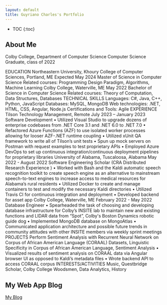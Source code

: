 ```yaml
---
layout: default
title: Guyriano Charles's Portfolio
---
```


* TOC
{:toc}

## About Me

Colby College, Department of Computer Science
Computer Science Graduate, class of 2022

EDUCATION
Northeastern University, Khoury College of Computer Sciences, Portland, ME Expected May 2024
Master of Science in Computer Science
Related courses: Programming Design Paradigm, Algorithms, Machine Learning
Colby College, Waterville, ME May 2022
Bachelor of Science in Computer Science
Related courses: Theory of Computation, Data Structures, Databases
TECHNICAL SKILLS
Languages: C#, Java, C++, Python, JavaScript
Databases: MySQL, MongoDB
Web technologies: .NET, HTML, CSS, Angular, Node.js
Certifications and Tools: Agile
EXPERIENCE
Tilson Technology Management, Remote July 2023 – January 2023
Software Development
• Utilized Visual Studio to upgrade dozens of enterprise codebases from .NET Core 3.1 and .NET 6.0 to .NET 7.0
• Refactored Azure Functions (AZF) to use isolated worker processes allowing for looser AZF-.NET runtime coupling
• Utilized xUnit QA framework to write all of Tilson’s unit tests
• Spun up mock servers on Postman with request examples to test proprietary APIs
• Employed Azure DevOps to set up continuous integration/continuous deployment pipelines for proprietary libraries
University of Alabama, Tuscaloosa, Alabama May 2022 - August 2022
Software Engineering Scholar (CRA Distributed Research Experience )
• Worked with Bash and the Kaldi automatic speech recognition toolkit to create speech engine as an alternative to mainstream speech-to-text engines to increase access to medical resources for Alabama’s rural residents
• Utilized Docker to create and manage containers to test and modify the necessary Kaldi directories • Utilized Travis CI for continuous integration and deployment
• Developed backend for asset app
Colby College, Waterville, ME February 2022 - May 2022
Database Engineer
• Spearheaded the task of choosing and developing database infrastructure for Colby’s INSITE lab to maintain new and existing functions and LIDAR data from “Spot”, Colby's Boston Dynamics robotic guide dog
• Implemented MongoDB database on MongoAtlas
• Communicated application architecture and possible future trends in community attitudes with other INSITE members via weekly sprint meetings
PROJECTS
Perform Sentiment Analysis with Recurrent Neural Network on Corpus of African American Language (CORAAL) Datasets, Linguistic Specificity in Corpus of African American Language, Sentiment Analysis
• Visualized results of sentiment analysis on CORAAL data via Angular browser UI as opposed to Kaldi’s metadata files
• Wrote backend API to access CORAAL corpus
INTERESTS/ACTIVITIES
Music, Questbridge Scholar, Colby College Woodsmen, Data Analytics, History

## My Web App Blog

[My Blog](blog.html)
